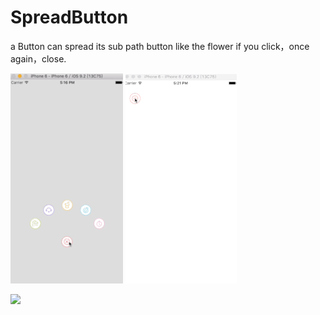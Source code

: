 # SpreadButton
a Button can spread its sub path button like the flower if you click，once again，close.


![](https://raw.githubusercontent.com/liuzhiyi1992/MyStore/master/SpreadButton%E6%BC%94%E7%A4%BApart1.gif)
![](https://raw.githubusercontent.com/liuzhiyi1992/MyStore/master/SpreadButton%E6%BC%94%E7%A4%BApart2.gif)

![](https://raw.githubusercontent.com/liuzhiyi1992/MyStore/master/SpreadButton%E6%BC%94%E7%A4%BAgif3.gif)
